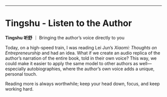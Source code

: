 
---

# Tingshu - Listen to the Author

**Tingshu 听舒** ｜ Bringing the author’s voice directly to you

Today, on a high-speed train, I was reading Lei Jun’s *Xiaomi: Thoughts on Entrepreneurship* and had an idea. What if we create an audio replica of the author’s narration of the entire book, told in their own voice? This way, we could make it easier to apply the same model to other authors as well—especially autobiographies, where the author’s own voice adds a unique, personal touch.

Reading more is always worthwhile; keep your head down, focus, and keep working hard.
